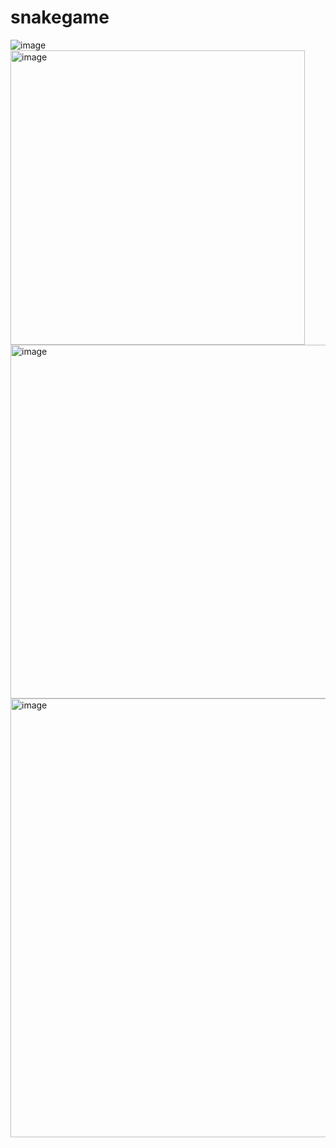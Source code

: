 # snakegame
![image](https://github.com/user-attachments/assets/29e74d64-338e-4cb8-a675-64df2b03e379)
<img width="471" alt="image" src="https://github.com/user-attachments/assets/fcf81a2c-9b9d-4c6c-8407-263a316917e8" />
<img width="566" alt="image" src="https://github.com/user-attachments/assets/776b559e-d5ec-4fb0-b53f-6066ac794a1d" />
<img width="702" alt="image" src="https://github.com/user-attachments/assets/600da9dd-8336-413d-a5d2-efdd9e45cc78" />
